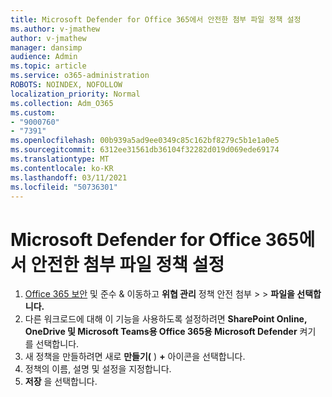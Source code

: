 ```yaml
---
title: Microsoft Defender for Office 365에서 안전한 첨부 파일 정책 설정
ms.author: v-jmathew
author: v-jmathew
manager: dansimp
audience: Admin
ms.topic: article
ms.service: o365-administration
ROBOTS: NOINDEX, NOFOLLOW
localization_priority: Normal
ms.collection: Adm_O365
ms.custom:
- "9000760"
- "7391"
ms.openlocfilehash: 00b939a5ad9ee0349c85c162bf8279c5b1e1a0e5
ms.sourcegitcommit: 6312ee31561db36104f32282d019d069ede69174
ms.translationtype: MT
ms.contentlocale: ko-KR
ms.lasthandoff: 03/11/2021
ms.locfileid: "50736301"
---
```

# <a name="set-up-safe-attachment-policies-in-microsoft-defender-for-office-365"></a>Microsoft Defender for Office 365에서 안전한 첨부 파일 정책 설정

1. [Office 365 보안](https://go.microsoft.com/fwlink/p/?linkid=2077143) 및 준수 & 이동하고 **위협 관리** 정책 안전 첨부  >    >  **파일을 선택합니다.**
2. 다른 워크로드에 대해 이 기능을 사용하도록 설정하려면 **SharePoint Online, OneDrive 및 Microsoft Teams용 Office 365용 Microsoft Defender** 켜기 를 선택합니다.
3. 새 정책을 만들하려면 새로 **만들기(** ) **+** 아이콘을 선택합니다.
4. 정책의 이름, 설명 및 설정을 지정합니다.
5. **저장** 을 선택합니다.
